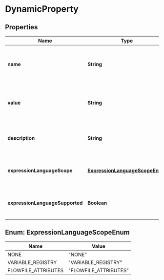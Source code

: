 # DynamicProperty

## Properties
Name | Type | Description | Notes
------------ | ------------- | ------------- | -------------
**name** | **String** | The description of the dynamic property name |  [optional]
**value** | **String** | The description of the dynamic property value |  [optional]
**description** | **String** | The description of the dynamic property |  [optional]
**expressionLanguageScope** | [**ExpressionLanguageScopeEnum**](#ExpressionLanguageScopeEnum) | The scope of the expression language support |  [optional]
**expressionLanguageSupported** | **Boolean** | Whether or not expression language is supported |  [optional]

<a name="ExpressionLanguageScopeEnum"></a>
## Enum: ExpressionLanguageScopeEnum
Name | Value
---- | -----
NONE | &quot;NONE&quot;
VARIABLE_REGISTRY | &quot;VARIABLE_REGISTRY&quot;
FLOWFILE_ATTRIBUTES | &quot;FLOWFILE_ATTRIBUTES&quot;

